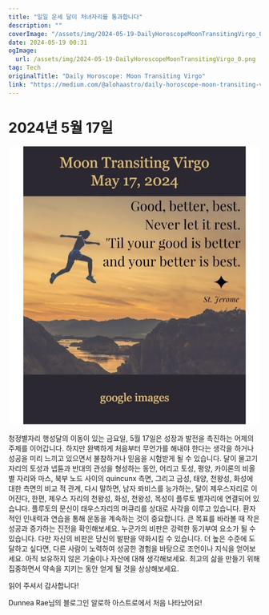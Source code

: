 ```yaml
---
title: "일일 운세 달이 처녀자리를 통과합니다"
description: ""
coverImage: "/assets/img/2024-05-19-DailyHoroscopeMoonTransitingVirgo_0.png"
date: 2024-05-19 00:31
ogImage: 
  url: /assets/img/2024-05-19-DailyHoroscopeMoonTransitingVirgo_0.png
tag: Tech
originalTitle: "Daily Horoscope: Moon Transiting Virgo"
link: "https://medium.com/@alohaastro/daily-horoscope-moon-transiting-virgo-cab2b3f19001"
---
```



# 2024년 5월 17일

![이미지](/assets/img/2024-05-19-DailyHoroscopeMoonTransitingVirgo_0.png)

청정별자리 행성달의 이동이 있는 금요일, 5월 17일은 성장과 발전을 촉진하는 어제의 주제를 이어갑니다. 하지만 완벽하게 처음부터 무언가를 해내야 한다는 생각을 하거나 성공을 미리 느끼고 있으면서 불참하거나 믿음을 시험받게 될 수 있습니다. 달이 물고기자리의 토성과 넵튠과 반대의 관성을 형성하는 동안, 어리고 토성, 평양, 카이론의 비올 별 자리와 마스, 북부 노드 사이의 quincunx 측면, 그리고 금성, 태양, 천왕성, 화성에 대한 측면의 비교 적 관계, 다시 말하면, 남자 롸비스를 능가하는, 달이 제우스자리로 이어진다, 한편, 제우스 자리의 천왕성, 화성, 천왕성, 목성이 플루토 별자리에 연결되어 있습니다. 플루토의 문신이 태우스자리의 머큐리를 상대로 사각을 이루고 있습니다. 환자적인 인내력과 연습을 통해 운동을 계속하는 것이 중요합니다. 큰 목표를 바라볼 때 작은 성공과 증가하는 진전을 확인해보세요. 누군가의 비판은 강력한 동기부여 요소가 될 수 있습니다. 다만 자신의 비판은 당신의 발판을 약화시킬 수 있습니다. 더 높은 수준에 도달하고 싶다면, 다른 사람이 노력하여 성공한 경험을 바탕으로 조언이나 지식을 얻어보세요. 아직 보유하지 않은 기술이나 자산에 대해 생각해보세요. 최고의 삶을 만들기 위해 집중하면서 약속을 지키는 동안 얻게 될 것을 상상해보세요.

읽어 주셔서 감사합니다!

<div class="content-ad"></div>

Dunnea Rae님의 블로그인 알로하 아스트로에서 처음 나타났어요!